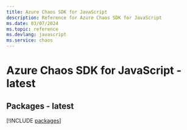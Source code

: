 ```yaml
---
title: Azure Chaos SDK for JavaScript
description: Reference for Azure Chaos SDK for JavaScript
ms.date: 03/07/2024
ms.topic: reference
ms.devlang: javascript
ms.service: chaos
---
```

# Azure Chaos SDK for JavaScript - latest
## Packages - latest
[!INCLUDE [packages](chaos-index.md)]